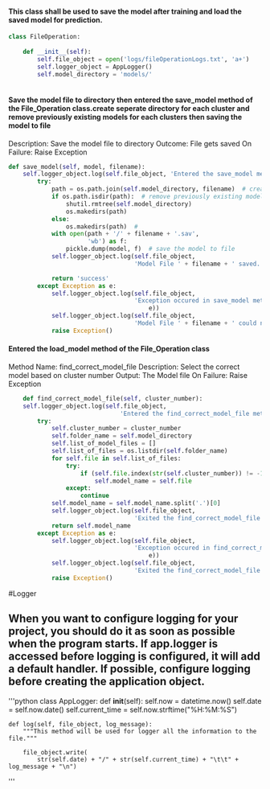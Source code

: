 #### This class shall be used to save the model after training and load the saved model for prediction.

```python
class FileOperation:
    
    def __init__(self):
        self.file_object = open('logs/fileOperationLogs.txt', 'a+')
        self.logger_object = AppLogger()
        self.model_directory = 'models/'
       
```

#### Save the model file to directory then entered the save_model method of the File_Operation class.create seperate directory for each cluster and remove previously existing models for each clusters then saving the model to file
   
   Description: Save the model file to directory
   Outcome: File gets saved
   On Failure: Raise Exception

```python
def save_model(self, model, filename):
    self.logger_object.log(self.file_object, 'Entered the save_model method of the File_Operation class')
        try:
            path = os.path.join(self.model_directory, filename)  # create seperate directory for each cluster
            if os.path.isdir(path):  # remove previously existing models for each clusters
                shutil.rmtree(self.model_directory)
                os.makedirs(path)
            else:
                os.makedirs(path)  #
            with open(path + '/' + filename + '.sav',
                      'wb') as f:
                pickle.dump(model, f)  # save the model to file
            self.logger_object.log(self.file_object,
                                   'Model File ' + filename + ' saved. Exited the save_model method of the Model_Finder class')

            return 'success'
        except Exception as e:
            self.logger_object.log(self.file_object,
                                   'Exception occured in save_model method of the Model_Finder class. Exception message:  ' + str(
                                       e))
            self.logger_object.log(self.file_object,
                                   'Model File ' + filename + ' could not be saved. Exited the save_model method of the Model_Finder class')
            raise Exception()
```
#### Entered the load_model method of the File_Operation class 

Method Name: find_correct_model_file
Description: Select the correct model based on cluster number
Output: The Model file
On Failure: Raise Exception
     
```python     
    def find_correct_model_file(self, cluster_number):
    self.logger_object.log(self.file_object,
                               'Entered the find_correct_model_file method of the File_Operation class')
        try:
            self.cluster_number = cluster_number
            self.folder_name = self.model_directory
            self.list_of_model_files = []
            self.list_of_files = os.listdir(self.folder_name)
            for self.file in self.list_of_files:
                try:
                    if (self.file.index(str(self.cluster_number)) != -1):
                        self.model_name = self.file
                except:
                    continue
            self.model_name = self.model_name.split('.')[0]
            self.logger_object.log(self.file_object,
                                   'Exited the find_correct_model_file method of the Model_Finder class.')
            return self.model_name
        except Exception as e:
            self.logger_object.log(self.file_object,
                                   'Exception occured in find_correct_model_file method of the Model_Finder class. Exception message:  ' + str(
                                       e))
            self.logger_object.log(self.file_object,
                                   'Exited the find_correct_model_file method of the Model_Finder class with Failure')
            raise Exception()
```

#Logger

## When you want to configure logging for your project, you should do it as soon as possible when the program starts. If app.logger is accessed before logging is configured, it will add a default handler. If possible, configure logging before creating the application object.

'''python
class AppLogger:
    def __init__(self):
        self.now = datetime.now()
        self.date = self.now.date()
        self.current_time = self.now.strftime("%H:%M:%S")

    def log(self, file_object, log_message):
        """This method will be used for logger all the information to the file."""

        file_object.write(
            str(self.date) + "/" + str(self.current_time) + "\t\t" + log_message + "\n")
'''















```
